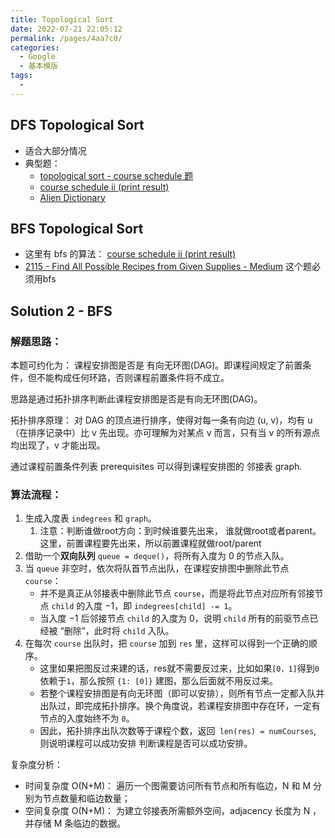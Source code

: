 ```yaml
---
title: Topological Sort
date: 2022-07-21 22:05:12
permalink: /pages/4aa7c0/
categories:
  - Google
  - 基本模版
tags:
  - 
---
```

## DFS Topological Sort
- 适合大部分情况
- 典型题：
	- [topological sort - course schedule 题](https://emmableu.github.io/blog/pages/e4e0f5)
	- [course schedule ii (print result)](https://emmableu.github.io/blog/pages/16db16/#description)
	- [Alien Dictionary](https://emmableu.github.io/blog/pages/543ced/)


## BFS Topological Sort
- 这里有 bfs 的算法： [course schedule ii (print result)](https://emmableu.github.io/blog/pages/16db16/#description)
- [2115 - Find All Possible Recipes from Given Supplies - Medium](https://emmableu.github.io/blog/pages/c7fa6e/) 这个题必须用bfs

## Solution 2 - BFS
### 解题思路：
本题可约化为： 课程安排图是否是 有向无环图(DAG)。即课程间规定了前置条件，但不能构成任何环路，否则课程前置条件将不成立。

思路是通过拓扑排序判断此课程安排图是否是有向无环图(DAG)。 

拓扑排序原理： 对 DAG 的顶点进行排序，使得对每一条有向边 (u, v)，均有 u（在排序记录中）比 v 先出现。亦可理解为对某点 v 而言，只有当 v 的所有源点均出现了，v 才能出现。

通过课程前置条件列表 prerequisites 可以得到课程安排图的 邻接表 graph.

### 算法流程：
1. 生成入度表 `indegrees`  和 `graph`。
	1. 注意：判断谁做root方向：到时候谁要先出来， 谁就做root或者parent。这里，前置课程要先出来，所以前置课程就做root/parent
2. 借助一个**双向队列** `queue = deque()`，将所有入度为 0 的节点入队。
3. 当 `queue` 非空时，依次将队首节点出队，在课程安排图中删除此节点 `course`：
	- 并不是真正从邻接表中删除此节点 `course`，而是将此节点对应所有邻接节点 `child` 的入度 −1，即 `indegrees[child] -= 1`。
	- 当入度 −1 后邻接节点 `child` 的入度为 0，说明 `child` 所有的前驱节点已经被 “删除”，此时将 `child` 入队。	
4. 在每次 `course` 出队时，把 `course` 加到 `res` 里，这样可以得到一个正确的顺序。
	- 这里如果把图反过来建的话，res就不需要反过来，比如如果`[0，1]`得到`0`依赖于`1`，那么按照 `{1: [0]}` 建图，那么后面就不用反过来。
	- 若整个课程安排图是有向无环图（即可以安排），则所有节点一定都入队并出队过，即完成拓扑排序。换个角度说，若课程安排图中存在环，一定有节点的入度始终不为 `0`。
	- 因此，拓扑排序出队次数等于课程个数，返回` len(res) = numCourses`, 则说明课程可以成功安排 判断课程是否可以成功安排。
	
复杂度分析：
- 时间复杂度 O(N+M)： 遍历一个图需要访问所有节点和所有临边，N 和 M 分别为节点数量和临边数量；
- 空间复杂度 O(N+M)： 为建立邻接表所需额外空间，adjacency 长度为 N ，并存储 M 条临边的数据。


